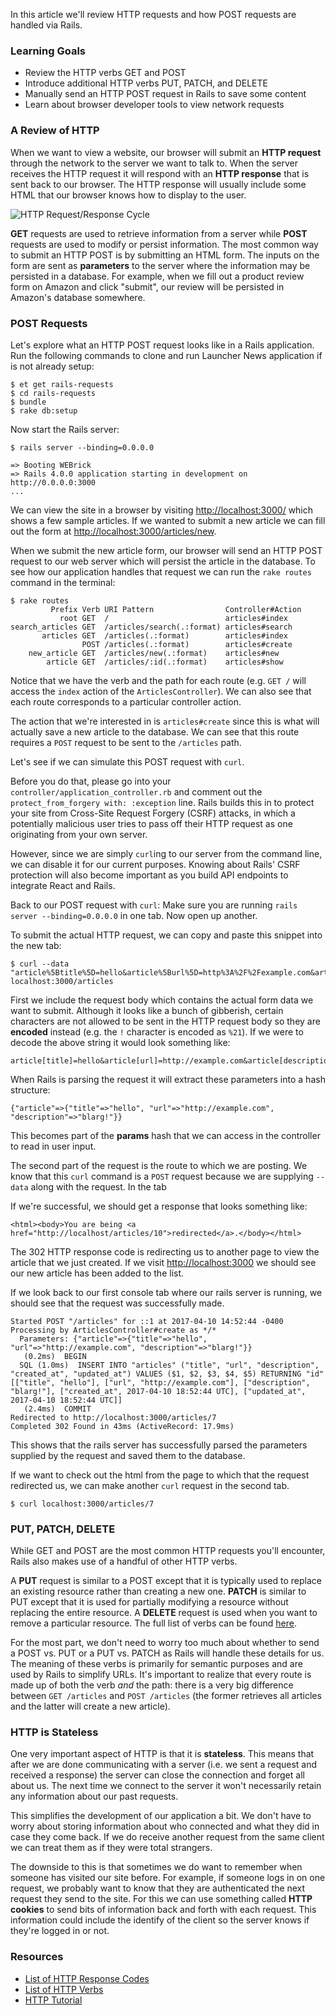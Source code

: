 In this article we'll review HTTP requests and how POST requests are handled via Rails.

### Learning Goals

* Review the HTTP verbs GET and POST
* Introduce additional HTTP verbs PUT, PATCH, and DELETE
* Manually send an HTTP POST request in Rails to save some content
* Learn about browser developer tools to view network requests

### A Review of HTTP

When we want to view a website, our browser will submit an **HTTP request** through the network to the server we want to talk to. When the server receives the HTTP request it will respond with an **HTTP response** that is sent back to our browser. The HTTP response will usually include some HTML that our browser knows how to display to the user.

![HTTP Request/Response Cycle](https://s3.amazonaws.com/horizon-production/images/http-request-response-cycle.png)

**GET** requests are used to retrieve information from a server while **POST** requests are used to modify or persist information. The most common way to submit an HTTP POST is by submitting an HTML form. The inputs on the form are sent as **parameters** to the server where the information may be persisted in a database. For example, when we fill out a product review form on Amazon and click "submit", our review will be persisted in Amazon's database somewhere.

### POST Requests

Let's explore what an HTTP POST request looks like in a Rails application. Run the following commands to clone and run Launcher News application if is not already setup:

```no-highlight
$ et get rails-requests
$ cd rails-requests
$ bundle
$ rake db:setup
```

Now start the Rails server:

```no-highlight
$ rails server --binding=0.0.0.0

=> Booting WEBrick
=> Rails 4.0.0 application starting in development on http://0.0.0.0:3000
...
```

We can view the site in a browser by visiting [http://localhost:3000/](http://localhost:3000) which shows a few sample articles. If we wanted to submit a new article we can fill out the form at [http://localhost:3000/articles/new](http://localhost:3000/articles/new).

When we submit the new article form, our browser will send an HTTP POST request to our web server which will persist the article in the database. To see how our application handles that request we can run the `rake routes` command in the terminal:

```no-highlight
$ rake routes
         Prefix Verb URI Pattern                Controller#Action
           root GET  /                          articles#index
search_articles GET  /articles/search(.:format) articles#search
       articles GET  /articles(.:format)        articles#index
                POST /articles(.:format)        articles#create
    new_article GET  /articles/new(.:format)    articles#new
        article GET  /articles/:id(.:format)    articles#show
```

Notice that we have the verb and the path for each route (e.g. `GET /` will access the `index` action of the `ArticlesController`). We can also see that each route corresponds to a particular controller action.

The action that we're interested in is `articles#create` since this is what will actually save a new article to the database. We can see that this route requires a `POST` request to be sent to the `/articles` path.

Let's see if we can simulate this POST request with `curl`.

Before you do that, please go into your `controller/application_controller.rb` and comment out the `protect_from_forgery with: :exception` line. Rails builds this in to protect your site from Cross-Site Request Forgery (CSRF) attacks, in which a potentially malicious user tries to pass off their HTTP request as one originating from your own server.

However, since we are simply `curl`ing to our server from the command line, we can disable it for our current purposes. Knowing about Rails' CSRF protection will also become important as you build API endpoints to integrate React and Rails.

Back to our POST request with `curl`: Make sure you are running `rails server --binding=0.0.0.0` in one tab. Now open up another.

To submit the actual HTTP request, we can copy and paste this snippet into the new tab:

```no-highlight
$ curl --data "article%5Btitle%5D=hello&article%5Burl%5D=http%3A%2F%2Fexample.com&article%5Bdescription%5D=blarg%21" localhost:3000/articles
```

First we include the request body which contains the actual form data we want to submit. Although it looks like a bunch of gibberish, certain characters are not allowed to be sent in the HTTP request body so they are **encoded** instead (e.g. the `!` character is encoded as `%21`). If we were to decode the above string it would look something like:

```no-highlight
article[title]=hello&article[url]=http://example.com&article[description]=blarg!
```

When Rails is parsing the request it will extract these parameters into a hash structure:

```no-highlight
{"article"=>{"title"=>"hello", "url"=>"http://example.com", "description"=>"blarg!"}}
```

This becomes part of the **params** hash that we can access in the controller to read in user input.

The second part of the request is the route to which we are posting. We know that this `curl` command is a `POST` request because we are supplying `--data` along with the request. In the tab

If we're successful, we should get a response that looks something like:

```no-highlight
<html><body>You are being <a href="http://localhost/articles/10">redirected</a>.</body></html>
```

The 302 HTTP response code is redirecting us to another page to view the article that we just created. If we visit [http://localhost:3000](http://localhost:3000) we should see our new article has been added to the list.

If we look back to our first console tab where our rails server is running, we should see that the request was successfully made.

```no-highlight
Started POST "/articles" for ::1 at 2017-04-10 14:52:44 -0400
Processing by ArticlesController#create as */*
  Parameters: {"article"=>{"title"=>"hello", "url"=>"http://example.com", "description"=>"blarg!"}}
   (0.2ms)  BEGIN
  SQL (1.0ms)  INSERT INTO "articles" ("title", "url", "description", "created_at", "updated_at") VALUES ($1, $2, $3, $4, $5) RETURNING "id"  [["title", "hello"], ["url", "http://example.com"], ["description", "blarg!"], ["created_at", 2017-04-10 18:52:44 UTC], ["updated_at", 2017-04-10 18:52:44 UTC]]
   (2.4ms)  COMMIT
Redirected to http://localhost:3000/articles/7
Completed 302 Found in 43ms (ActiveRecord: 17.9ms)
```

This shows that the rails server has successfully parsed the parameters supplied by the request and saved them to the database.

If we want to check out the html from the page to which that the request redirected us, we can make another `curl` request in the second tab.

```no-highlight
$ curl localhost:3000/articles/7
```

### PUT, PATCH, DELETE

While GET and POST are the most common HTTP requests you'll encounter, Rails also makes use of a handful of other HTTP verbs.

A **PUT** request is similar to a POST except that it is typically used to replace an existing resource rather than creating a new one. **PATCH** is similar to PUT except that it is used for partially modifying a resource without replacing the entire resource. A **DELETE** request is used when you want to remove a particular resource. The full list of verbs can be found [here](http://en.wikipedia.org/wiki/Hypertext_Transfer_Protocol#Request_methods).

For the most part, we don't need to worry too much about whether to send a POST vs. PUT or a PUT vs. PATCH as Rails will handle these details for us. The meaning of these verbs is primarily for semantic purposes and are used by Rails to simplify URLs. It's important to realize that every route is made up of both the verb _and_ the path: there is a very big difference between `GET /articles` and `POST /articles` (the former retrieves all articles and the latter will create a new article).

### HTTP is Stateless

One very important aspect of HTTP is that it is **stateless**. This means that after we are done communicating with a server (i.e. we sent a request and received a response) the server can close the connection and forget all about us. The next time we connect to the server it won't necessarily retain any information about our past requests.

This simplifies the development of our application a bit. We don't have to worry about storing information about who connected and what they did in case they come back. If we do receive another request from the same client we can treat them as if they were total strangers.

The downside to this is that sometimes we do want to remember when someone has visited our site before. For example, if someone logs in on one request, we probably want to know that they are authenticated the next request they send to the site. For this we can use something called **HTTP cookies** to send bits of information back and forth with each request. This information could include the identify of the client so the server knows if they're logged in or not.

### Resources

* [List of HTTP Response Codes](http://en.wikipedia.org/wiki/List_of_HTTP_status_codes)
* [List of HTTP Verbs](http://en.wikipedia.org/wiki/Hypertext_Transfer_Protocol#Request_methods)
* [HTTP Tutorial](http://net.tutsplus.com/tutorials/tools-and-tips/http-the-protocol-every-web-developer-must-know-part-1/)
